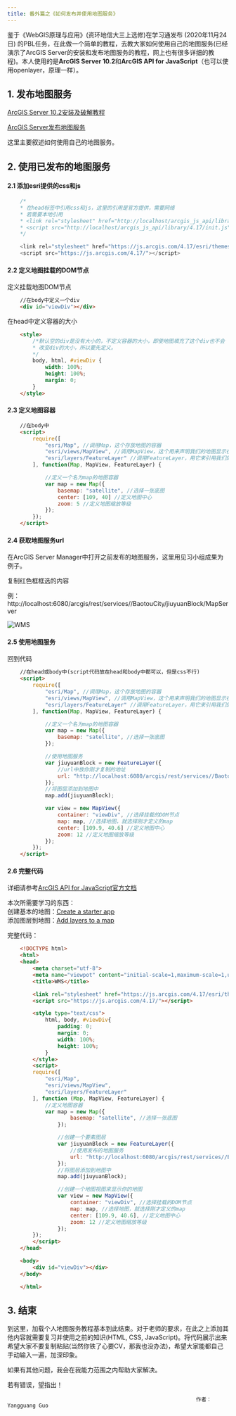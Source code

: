 ```yaml
---
title: 番外篇之《如何发布并使用地图服务》
---
```


鉴于《WebGIS原理与应用》(资环地信大三上选修)在学习通发布 (2020年11月24日) 的PBL任务，在此做一个简单的教程，去教大家如何使用自己的地图服务(已经演示了ArcGIS Server的安装和发布地图服务的教程，网上也有很多详细的教程)。本人使用的是**ArcGIS Server 10.2**和**ArcGIS API for JavaScript**（也可以使用openlayer，原理一样）。

## 1. 发布地图服务

[ArcGIS Server 10.2安装及破解教程](https://blog.csdn.net/m0_37768631/article/details/89207346)

[ArcGIS Server发布地图服务](https://jingyan.baidu.com/article/fdbd4277bd5810b89e3f48d7.html)

这里主要叙述如何使用自己的地图服务。

## 2. 使用已发布的地图服务

#### 2.1 添加esri提供的css和js

```JavaScript
    /*
    * 在head标签中引用css和js，这里的引用是官方提供，需要网络
    * 若需要本地引用
    * <link rel="stylesheet" href="http://localhost/arcgis_js_api/library/4.17/esri/themes/light/main.css">
    * <script src="http://localhost/arcgis_js_api/library/4.17/init.js"></script>
    */

	<link rel="stylesheet" href="https://js.arcgis.com/4.17/esri/themes/light/main.css">
    <script src="https://js.arcgis.com/4.17/"></script>
```

#### 2.2 定义地图挂载的DOM节点

定义挂载地图DOM节点

```html
    //在body中定义一个div
    <div id="viewDiv"></div>
```

在head中定义容器的大小

```html
    <style>
        /*默认空的div是没有大小的，不定义容器的大小，即使地图填充了这个div也不会  
        * 改变div的大小，所以要先定义。
        */
        body, html, #viewDiv {
            width: 100%;
            height: 100%;
            margin: 0;
        }
    </style>
```

#### 2.3 定义地图容器

```html
    //在body中
    <script>
        require([
            "esri/Map", //调用Map，这个存放地图的容器
            "esri/views/MapView", //调用MapView，这个用来声明我们的地图显示在哪里
            "esri/layers/FeatureLayer" //调用FeatureLayer，用它来引用我们的地图服务
        ], function(Map, MapView, FeatureLayer) {

            //定义一个名为map的地图容器
            var map = new Map({
                basemap: "satellite", //选择一张底图
                center: [109, 40] //定义地图中心
                zoom: 5 //定义地图缩放等级
            });
        });
    </script>
```

#### 2.4 获取地图服务url

在ArcGIS Server Manager中打开之前发布的地图服务，这里用见习小组成果为例子。

复制红色框框选的内容

例：http://localhost:6080/arcgis/rest/services//BaotouCity/jiuyuanBlock/MapServer

![WMS](../../public/assets/WMS.png "jiuyuan block")

#### 2.5 使用地图服务

回到代码

```html
    //在head或body中(script代码放在head和body中都可以，但是css不行)
    <script>
        require([
            "esri/Map", //调用Map，这个存放地图的容器
            "esri/views/MapView", //调用MapView，这个用来声明我们的地图显示在哪里
            "esri/layers/FeatureLayer" //调用FeatureLayer，用它来引用我们的地图服务
        ], function(Map, MapView, FeatureLayer) {

            //定义一个名为map的地图容器
            var map = new Map({
                basemap: "satellite", //选择一张底图
            });

            //使用地图服务
            var jiuyuanBlock = new FeatureLayer({
                //url中放你刚才复制的地址
                url: "http://localhost:6080/arcgis/rest/services//BaotouCity/jiuyuanBlock/MapServer"
            });
            //将图层添加到地图中
            map.add(jiuyuanBlock);

            var view = new MapView({
                container: "viewDiv", //选择挂载的DOM节点
                map: map, //选择地图，就选择刚才定义的map
                center: [109.9, 40.6] //定义地图中心
                zoom: 12 //定义地图缩放等级
            });
        });
    </script>
```

#### 2.6 完整代码

详细请参考[ArcGIS API for JavaScript官方文档](https://developers.arcgis.com/javascript/)

本次所需要学习的东西：  
创建基本的地图：[Create a starter app](https://developers.arcgis.com/javascript/latest/guide/create-a-starter-app/)  
添加图层到地图：[Add layers to a map](https://developers.arcgis.com/javascript/latest/guide/add-layers-to-a-map/)

完整代码：
```html
    <!DOCTYPE html>
    <html>
    <head>
        <meta charset="utf-8">
        <meta name="viewpot" content="initial-scale=1,maximum-scale=1,user-scalable=no">
        <title>WMS</title>

        <link rel="stylesheet" href="https://js.arcgis.com/4.17/esri/themes/light/main.css">
        <script src="https://js.arcgis.com/4.17/"></script>

        <style type="text/css">
            html, body, #viewDiv{
                padding: 0;
                margin: 0;
                width: 100%;
                height: 100%;
            }
        </style>
        <script>
        require([
            "esri/Map",
            "esri/views/MapView",
            "esri/layers/FeatureLayer"
        ], function (Map, MapView, FeatureLayer) {
            //定义地图容器
            var map = new Map({
                    basemap: "satellite", //选择一张底图
                });

                //创建一个要素图层
                var jiuyuanBlock = new FeatureLayer({
                    //使用发布的地图服务
                    url: "http://localhost:6080/arcgis/rest/services//BaotouCity/jiuyuanBlock/MapServer" //你刚才复制的地址
                });
                //将图层添加到地图中
                map.add(jiuyuanBlock);

                //创建一个地图视图来显示你的地图
                var view = new MapView({
                    container: "viewDiv", //选择挂载的DOM节点
                    map: map, //选择地图，就选择刚才定义的map
                    center: [109.9, 40.6], //定义地图中心
                    zoom: 12 //定义地图缩放等级
                });
        });
        </script>
    </head>

    <body>
        <div id="viewDiv"></div>
    </body>

    </html>
```

## 3. 结束

到这里，加载个人地图服务教程基本到此结束。对于老师的要求，在此之上添加其他内容就需要复习并使用之前的知识(HTML, CSS, JavaScript)。将代码展示出来希望大家不要复制粘贴(当然你铁了心要CV，那我也没办法)，希望大家能都自己手动输入一遍，加深印象。

如果有其他问题，我会在我能力范围之内帮助大家解决。

若有错误，望指出！

                                                                作者：Yangguang Guo